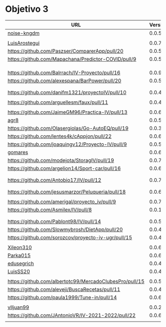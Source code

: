 # Objetivo 3


| URL                                        | Versión | Alcanzado |
|--------------------------------------------|---------|-----------|
| [noise-kngdm](https://github.com/noise-kngdm/music-matcher/pull/14) | 0.0.5 | ✓ |
| <!-- Enlace de Esturillo98 --> | | |
| [LuisArostegui](https://github.com/LuisArostegui/MyWallet/pull/12) | 0.0.7 |✓ |
| https://github.com/Paszser/ComparerApp/pull/20 | 0.0.5 | ✓ |
| https://github.com/Mapachana/Predictor-COVID/pull/9 | 0.0.5 | ✓ |
| <!-- Enlace de eantoniocalo18 --> | | |
| <!-- Enlace de NachoCarher --> | | |
| <!-- Enlace de C L A --> | | |
| https://github.com/Balrrach/IV-Proyecto/pull/16 | 0.0.9 | ✓ |
| https://github.com/alexespana/BarPower/pull/20 | 0.0.5 |✓ |
| <!-- Enlace de Javierexmar --> | | |
| <!-- Enlace de MarinoFajardo --> | | |
| https://github.com/danifm1321/proyectoIV/pull/10  | 0.0.4 |✓  |
| <!-- Enlace de josevilchez247 --> | | |
| https://github.com/arguellesm/faux/pull/11 | 0.0.4 |✓  |
| <!-- Enlace de DFolchA --> | | |
| https://github.com/JaimeGM96/Practica-IV/pull/13 | 0.0.6 | |
| [agr8](https://github.com/agr8/Planner-IV/pull/21) | 0.0.5 | |
| https://github.com/Olasergiolas/Go-AutoEQ/pull/19 | 0.0.3 | ✓ |
| https://github.com/lentes4k/cAppjon/pull/22 | 0.0.6 |✓ |
| https://github.com/joaquingv12/Proyecto-IV/pull/9 | 0.0.5 |✓ |
| [gomares](https://github.com/gomares/Proyecto_IV/pull/19) | 0.0.6 |✓ |
| https://github.com/modejota/StoragIV/pull/19 | 0.0.7 | ✓ |
| https://github.com/argelion14/Sport-car/pull/16 | 0.0.6 | |
| <!-- Enlace de juanmihdz --> | | |
| <!-- Enlace de venrra --> | | |
| https://github.com/Antobio17/IV/pull/12 | 0.0.7 | ✓ |
| <!-- Enlace de manujurado1 --> | | |
| <!-- Enlace de migueorg --> | | |
| https://github.com/jesusmarzor/Peluqueria/pull/18 | 0.0.6 |✓ |
| <!-- Enlace de francisco3207 --> | | |
| https://github.com/amerigal/proyecto_iv/pull/9 | 0.0.7 | ✓|
| https://github.com/Asmilex/IV/pull/8 | 0.0.10 |✓ |
| <!-- Enlace de ismaelmontesinos --> | | |
| <!-- Enlace de morevi --> | | |
| https://github.com/Pablont98/IV/pull/14 | 0.0.5 |✓ |
| https://github.com/Slowmybrosh/DietApp/pull/20 | 0.0.4 |✓ |
| https://github.com/sorozcov/proyecto-iv-ugr/pull/15 | 0.0.4  | |
| <!-- Enlace de jlortega00 --> | | |
| [Xileon310](https://github.com/Xileon310/IV-Project/pull/26) | 0.0.6 | ✓ |
| [Parka015](https://github.com/Parka015/SerieMotion-IV/pull/9) | 0.0.6 |✓ |
| [edusegrich](https://github.com/edusegrich/OpoTests/pull/30) | 0.0.4 | ✓ |
| [LuisSS20](https://github.com/LuisSS20/DontWait/pull/9) | 0.0.4 | ✓ |
| <!-- Enlace de juanfran00 --> | | |
| https://github.com/albertotc99/MercadoClubesPro/pull/15 | 0.0.5 | ✓ |
| https://github.com/aleveji/BuscaRecetas/pull/11 | 0.0.4 |✓ |
| https://github.com/paula1999/Tune-in/pull/14 | 0.0.6 |  ✓ |
| <!-- Enlace de xCyal --> | | |
| [vlljuan99](https://github.com/vlljuan99/gasolinapp/pull/21) | 0.0.2 | ✓ |
| https://github.com/JAntonioVR/IV-2021-2022/pull/22 | 0.0.6 | ✓ |
| <!-- Enlace de pablozafra97 --> | | |
